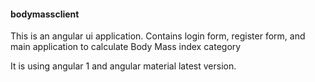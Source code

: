 #### bodymassclient

This is an angular ui application. Contains login form, register form, and main application to calculate Body Mass index category

It is using angular 1 and angular material latest version.

